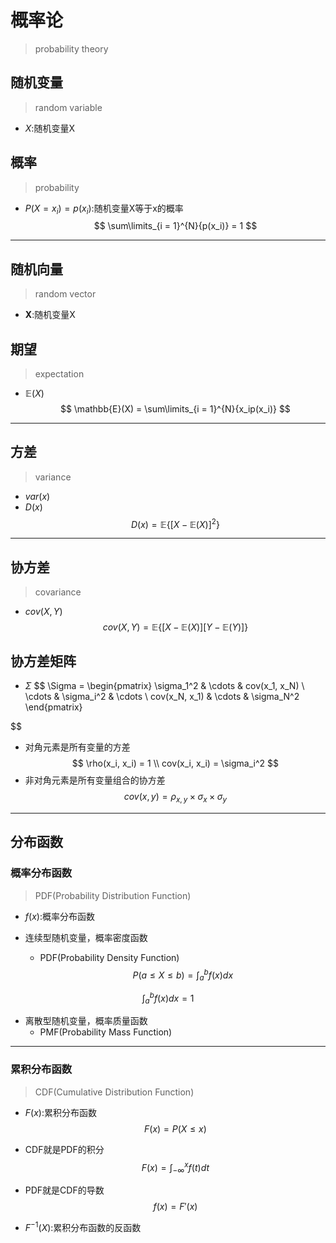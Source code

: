 # 概率论
> probability theory


## 随机变量
> random variable

- $X$:随机变量X



## 概率
> probability
- $P(X = x_i) = p(x_i)$:随机变量X等于x的概率
$$
\sum\limits_{i = 1}^{N}{p(x_i)} = 1
$$
---

## 随机向量
> random vector
- $\pmb{X}$:随机变量X

## 期望
> expectation
- $\mathbb{E}(X)$
$$
\mathbb{E}(X) = \sum\limits_{i = 1}^{N}{x_ip(x_i)}
$$

---
## 方差
> variance
- $var(x)$
- $D(x)$
$$
D(x) = \mathbb{E}\{[X - \mathbb{E}(X)]^2\}
$$




---
## 协方差
> covariance
- $cov(X, Y)$
$$
cov(X, Y) = \mathbb{E}\{[X - \mathbb{E}(X)][Y - \mathbb{E}(Y)]\}
$$





## 协方差矩阵
- $\Sigma$
$$
\Sigma =
\begin{pmatrix}
   \sigma_1^2 & \cdots & cov(x_1, x_N) \\
   \cdots & \sigma_i^2 & \cdots \\
   cov(x_N, x_1) & \cdots & \sigma_N^2
\end{pmatrix}

$$
- 对角元素是所有变量的方差
$$
\rho(x_i, x_i) = 1
\\
cov(x_i, x_i) = \sigma_i^2
$$
- 非对角元素是所有变量组合的协方差
$$
cov(x, y) = \rho_{x, y} \times \sigma_x \times \sigma_y
$$









---
## 分布函数

### 概率分布函数
> PDF(Probability Distribution Function)
- $f(x)$:概率分布函数

- 连续型随机变量，概率密度函数
    - PDF(Probability Density Function)
$$
P(a \leq X \leq b) = \int_{a}^{b}f(x)dx
$$

$$
\int_{a}^{b}f(x)dx = 1
$$
- 离散型随机变量，概率质量函数
    - PMF(Probability Mass Function)

---
### 累积分布函数
> CDF(Cumulative Distribution Function)
- $F(x)$:累积分布函数
$$
F(x) = P(X \leq x)
$$
- CDF就是PDF的积分
$$
F(x) = \int_{-\infty}^{x}f(t)dt
$$
- PDF就是CDF的导数
$$
f(x) = F'(x)
$$

- $F^{-1}(X)$:累积分布函数的反函数